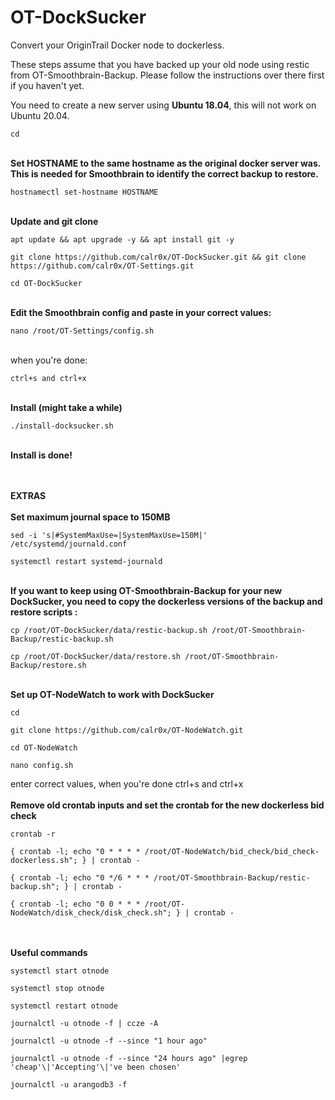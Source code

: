 # OT-DockSucker
Convert your OriginTrail Docker node to dockerless.

These steps assume that you have backed up your old node using restic from OT-Smoothbrain-Backup. Please follow the instructions over there first if you haven't yet. 

You need to create a new server using __Ubuntu 18.04__, this will not work on Ubuntu 20.04.

```
cd
```
\
__Set HOSTNAME to the same hostname as the original docker server was. This is needed for Smoothbrain to identify the correct backup to restore.__
```
hostnamectl set-hostname HOSTNAME
```
\
__Update and git clone__
```
apt update && apt upgrade -y && apt install git -y
```
```
git clone https://github.com/calr0x/OT-DockSucker.git && git clone https://github.com/calr0x/OT-Settings.git
```
```
cd OT-DockSucker
```
\
__Edit the Smoothbrain config and paste in your correct values:__
```
nano /root/OT-Settings/config.sh
```
\
when you're done:
```
ctrl+s and ctrl+x
```
\
__Install (might take a while)__
```
./install-docksucker.sh
```
\
__Install is done!__

\
\
__EXTRAS__
\
\
__Set maximum journal space to 150MB__
```
sed -i 's|#SystemMaxUse=|SystemMaxUse=150M|' /etc/systemd/journald.conf
```
```
systemctl restart systemd-journald
```
\
__If you want to keep using OT-Smoothbrain-Backup for your new DockSucker, you need to copy the dockerless versions of the backup and restore scripts :__
```
cp /root/OT-DockSucker/data/restic-backup.sh /root/OT-Smoothbrain-Backup/restic-backup.sh
```
```
cp /root/OT-DockSucker/data/restore.sh /root/OT-Smoothbrain-Backup/restore.sh
```
\
__Set up OT-NodeWatch to work with DockSucker__
```
cd
```
```
git clone https://github.com/calr0x/OT-NodeWatch.git 
```
```
cd OT-NodeWatch
```
```
nano config.sh
```
enter correct values, when you're done ctrl+s and ctrl+x
\
\
__Remove old crontab inputs and set the crontab for the new dockerless bid check__
```
crontab -r
```
```
{ crontab -l; echo "0 * * * * /root/OT-NodeWatch/bid_check/bid_check-dockerless.sh"; } | crontab -
```
```
{ crontab -l; echo "0 */6 * * * /root/OT-Smoothbrain-Backup/restic-backup.sh"; } | crontab -
```
```
{ crontab -l; echo "0 0 * * * /root/OT-NodeWatch/disk_check/disk_check.sh"; } | crontab -
```
\
\
__Useful commands__
```
systemctl start otnode
```
```
systemctl stop otnode
```
```
systemctl restart otnode
```
```
journalctl -u otnode -f | ccze -A
```
```
journalctl -u otnode -f --since "1 hour ago"
```
```
journalctl -u otnode -f --since "24 hours ago" |egrep 'cheap'\|'Accepting'\|'ve been chosen'
```
```
journalctl -u arangodb3 -f
```
